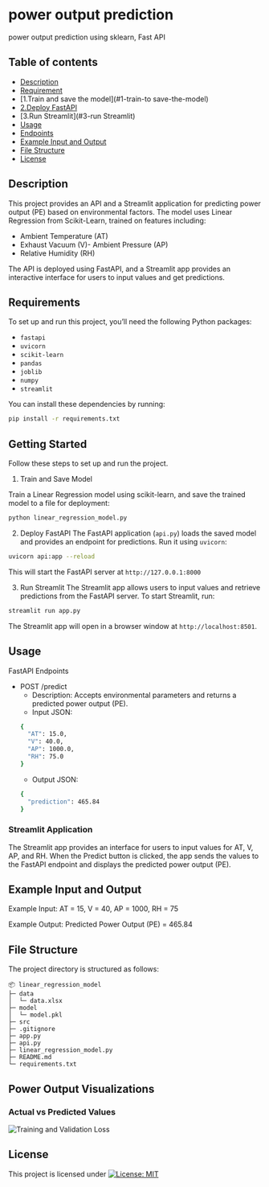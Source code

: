 # power output prediction
power output prediction using sklearn, Fast API

## Table of contents
- [Description](#description)
- [Requirement](#requirements)
- [1.Train and save the model](#1-train-to save-the-model)
- [2.Deploy FastAPI](#2-deploy-fastapi)
- [3.Run Streamlit](#3-run Streamlit)
- [Usage](#usage)
- [Endpoints](#endpoints)
- [Example Input and Output](#example-input-and-output)
- [File Structure](#file-structure)
- [License](#license)
 
## Description


This project provides an API and a Streamlit application for predicting power output (PE) based on environmental factors. The model uses Linear Regression from Scikit-Learn, trained on features including:

- Ambient Temperature (AT)
- Exhaust Vacuum (V)- Ambient Pressure (AP)
- Relative Humidity (RH)

The API is deployed using FastAPI, and a Streamlit app provides an interactive interface for users to input values and get predictions.


## Requirements
To set up and run this project, you’ll need the following Python packages:

- `fastapi`
- `uvicorn`
- `scikit-learn`
- `pandas`
- `joblib`
- `numpy`
- `streamlit`

You can install these dependencies by running:
```bash
pip install -r requirements.txt
```

## Getting Started
Follow these steps to set up and run the project.

1. Train and Save Model

  Train a Linear Regression model using scikit-learn, and save the trained model to a file for deployment:
  ```bash
  python linear_regression_model.py
  ```
2. Deploy FastAPI
  The FastAPI application (`api.py`) loads the saved model and provides an endpoint for predictions. Run it using `uvicorn`:
  ```bash
  uvicorn api:app --reload
  ```
  This will start the FastAPI server at `http://127.0.0.1:8000`

3. Run Streamlit
The Streamlit app allows users to input values and retrieve predictions from the FastAPI server. To start Streamlit, run:
  ```bash
  streamlit run app.py
  ``` 
The Streamlit app will open in a browser window at `http://localhost:8501`.

## Usage

FastAPI Endpoints
- POST /predict
  - Description: Accepts environmental parameters and returns a predicted power output (PE).
  - Input JSON:
  ```bash
  {
    "AT": 15.0,
    "V": 40.0,
    "AP": 1000.0,
    "RH": 75.0
  }
  ```
  - Output JSON:
  ```bash
  {
    "prediction": 465.84
  }
  ```
  
### Streamlit Application

The Streamlit app provides an interface for users to input values for AT, V, AP, and RH. When the Predict button is clicked, the app sends the values to the FastAPI endpoint and displays the predicted power output (PE).

## Example Input and Output
Example Input:
AT = 15, V = 40, AP = 1000, RH = 75

Example Output:
Predicted Power Output (PE) = 465.84


## File Structure
The project directory is structured as follows:

```
📦 linear_regression_model
├─ data
│  └─ data.xlsx
├─ model
│  └─ model.pkl
├─ src
├─ .gitignore
├─ app.py
├─ api.py
├─ linear_regression_model.py
├─ README.md
└─ requirements.txt
```

## Power Output Visualizations

### Actual vs Predicted Values
![Training and Validation Loss](src/figure_1.png)

## License
This project is licensed under [![License: MIT](https://img.shields.io/badge/License-MIT-yellow.svg)](https://opensource.org/licenses/MIT)

